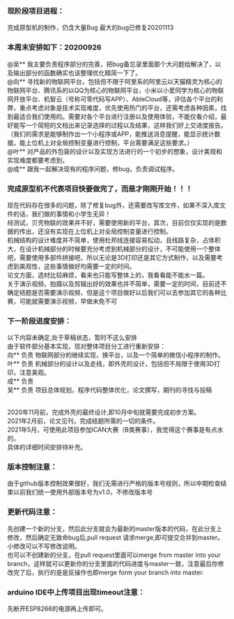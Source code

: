 ### 现阶段项目进程：
完成原型机的制作，仍含大量Bug
最大的bug已修复20201113
### 本周末安排如下：20200926
@吴** 我主要负责程序部分的完善，把bug备忘录里面那个大问题给解决了，以及输出部分的函数确实也该整理优化精简一下了。<br/>
@向** 寻找新的物联网平台，包括但不限于阿里系的阿里云以天猫精灵为核心的物联网平台、腾讯系的以QQ为核心的物联网平台，小米以小爱同学为核心的物联网开放平台、机智云（号称可零代码写APP）、AbleCloud等，评估各个平台的利弊，重点考虑对象是技术实现难度，优先使用热门的平台，还需考虑各种因素，找到最适合我们使用的。需要对各个平台进行注册以及使用体验，不能仅看介绍，最好能写一个简短的文档出来记录选择的过程以及结果，这样我们好上交进度报告。<br/>
（我们的需求是能够制作出一个小程序或APP，能推送消息提醒，能显示统计数据，能上位机上对全局控制变量进行控制，平台需要满足这些要求。）<br/>
@叶** 对产品的外包装的设计以及实现方法进行的一个初步的想象，设计美观和实现难度都要考虑到。<br/>
@成** 跟我一起解决现有的程序问题，修bug，负责调试程序。<br/>
### 完成原型机不代表项目快要做完了，而是才刚刚开始！！！
现在代码存在很多的问题，除了修复bug外，还需要改写库文件，如果不深入库文件的话，我们做的事情和小学生无异！<br/>
经测试，贝壳物联的效果并不好，需要使用新的平台，其次，目前仅仅实现的是数据的传出，还没有实现在上位机上对全局控制变量进行控制。<br/>
机械结构的设计难度并不简单，使用杜邦线连接容易松动，且线路复杂，占体积大，在设计机械部分的时候要充分考虑到机械部分的设计，不可能使用一个整体吧，需要使用多部件拼接吧，所以无论是3D打印还是其它方式制作，以及需要考虑到美观性，这些事情做好均需要一定的时间。<br/>
论文方面，选材比较麻烦，看来也只能写整体上的，我看看能不能水一篇。<br/>
关于演示视频，拍摄以及剪辑出好的效果也并不简单，需要一定的时间，目前还不确定结题是否需要演示视频，但是这个项目做好以后我们可以去参加其它的各种比赛，可能就需要演示视频，早做未免不可<br/>
### 下一阶段进度安排：
以下内容未确定,处于草稿状态，暂时不这么安排<br/>
由于软件部分基本实现，现对整体项目分工进行重新安排：<br/>
向**  负责   物联网部分的继续实现，换平台，以及一个简单的微信小程序的制作。<br/>
叶**  负责   机械部分的设计以及走线，即外壳的设计，包括但不局限于使用3D打印，注意美观。<br/>
成**    负责   <br/>
吴**  负责   项目总体规划，程序代码整体优化，论文撰写，期刊的寻找与投稿 <br/>
<br/>

2020年11月前，完成外壳的最终设计,即10月中旬就需要完成初步方案。<br/>
2021年2月前，论文见刊，完成结题所需的一切的条件。<br/>
2021年5月，可使用此项目参加ICAN大赛（B类赛事），我觉得这个赛事是有点水的。<br/>
具体的详细时间安排待补充。<br/>
### 版本控制注意：
由于github版本控制效果很好，我们无需进行严格的版本号规则，所以中期检查结束以前我们统一使用外部版本号为v1.0，不修改版本号
### 更新代码注意：
先创建一个新的分支，然后此分支就会为最新的master版本的代码，在此分支上修改，然后确定无致命bug后,pull request 请求merge,即可提交合并到master。小修改可以不写修改说明。<br/>
也可以不创建新的分支，在pull request里面可以merge from master into your branch，这样就可以更新你的分支里面的代码进度与master一致，注意最后你修改完了后，执行的是是反操作也即merge form your branch into master.
### arduino IDE中上传项目出现timeout注意：
先断开ESP8266的电源再上传即可。